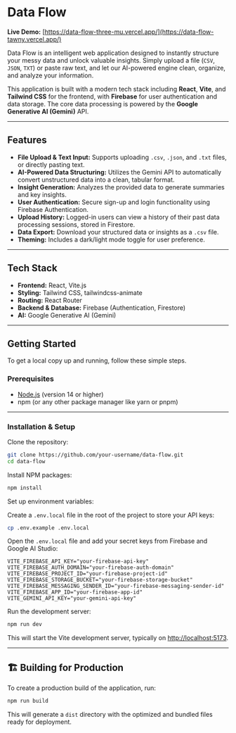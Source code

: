 # Data Flow 

**Live Demo:** [https://data-flow-three-mu.vercel.app/](https://data-flow-tawny.vercel.app/)

Data Flow is an intelligent web application designed to instantly structure your messy data and unlock valuable insights. Simply upload a file (`CSV`, `JSON`, `TXT`) or paste raw text, and let our AI-powered engine clean, organize, and analyze your information.

This application is built with a modern tech stack including **React**, **Vite**, and **Tailwind CSS** for the frontend, with **Firebase** for user authentication and data storage. The core data processing is powered by the **Google Generative AI (Gemini)** API.

---

##  Features

- **File Upload & Text Input:** Supports uploading `.csv`, `.json`, and `.txt` files, or directly pasting text.
- **AI-Powered Data Structuring:** Utilizes the Gemini API to automatically convert unstructured data into a clean, tabular format.
- **Insight Generation:** Analyzes the provided data to generate summaries and key insights.
- **User Authentication:** Secure sign-up and login functionality using Firebase Authentication.
- **Upload History:** Logged-in users can view a history of their past data processing sessions, stored in Firestore.
- **Data Export:** Download your structured data or insights as a `.csv` file.
- **Theming:** Includes a dark/light mode toggle for user preference.

---

##  Tech Stack

- **Frontend:** React, Vite.js  
- **Styling:** Tailwind CSS, tailwindcss-animate  
- **Routing:** React Router  
- **Backend & Database:** Firebase (Authentication, Firestore)  
- **AI:** Google Generative AI (Gemini)  

---

##  Getting Started

To get a local copy up and running, follow these simple steps.

###  Prerequisites

- [Node.js](https://nodejs.org/) (version 14 or higher)
- npm (or any other package manager like yarn or pnpm)

---

###  Installation & Setup

Clone the repository:

```bash
git clone https://github.com/your-username/data-flow.git
cd data-flow
```

Install NPM packages:

```bash
npm install
```

Set up environment variables:

Create a `.env.local` file in the root of the project to store your API keys:

```bash
cp .env.example .env.local
```

Open the `.env.local` file and add your secret keys from Firebase and Google AI Studio:

```env
VITE_FIREBASE_API_KEY="your-firebase-api-key"
VITE_FIREBASE_AUTH_DOMAIN="your-firebase-auth-domain"
VITE_FIREBASE_PROJECT_ID="your-firebase-project-id"
VITE_FIREBASE_STORAGE_BUCKET="your-firebase-storage-bucket"
VITE_FIREBASE_MESSAGING_SENDER_ID="your-firebase-messaging-sender-id"
VITE_FIREBASE_APP_ID="your-firebase-app-id"
VITE_GEMINI_API_KEY="your-gemini-api-key"
```

Run the development server:

```bash
npm run dev
```

This will start the Vite development server, typically on [http://localhost:5173](http://localhost:5173).

---

## 🏗 Building for Production

To create a production build of the application, run:

```bash
npm run build
```

This will generate a `dist` directory with the optimized and bundled files ready for deployment.

